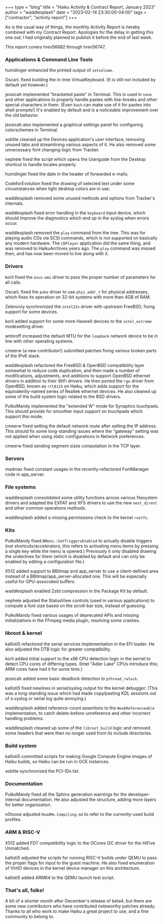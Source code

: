 +++
type = "blog"
title = "Haiku Activity & Contract Report, January 2023"
author = "waddlesplash"
date = "2023-02-14 23:30:00-04:00"
tags = ["contractor", "activity report"]
+++

As is the usual way of things, the monthly Activity Report is hereby combined with my Contract Report. Apologies for the delay in getting this one out; I had originally planned to publish it before the end of last week.

This report covers hrev56682 through hrev56747.

<!--more-->

### Applications & Command Line Tools

humdinger enhanced the printed output of `setvolume`.

OscarL fixed building the in-tree VirtualKeyboard. (It is still not included by default yet however.)

jessicah implemented "bracketed paste" in Terminal. This is used in `nano` and other applications to properly handle pastes with line-breaks and other special characters in them. (Even `bash` can make use of it for pastes into shell prompts!) It's enabled by default and is a noticeable improvement over the old behavior.

jessicah also implemented a graphical settings panel for configuring colorschemes in Terminal.

xoblite cleaned up the Devices application's user interface, removing unused tabs and streamlining various aspects of it. He also removed some unnecessary font changing logic from Tracker.

nephele fixed the script which opens the Userguide from the Desktop shortcut to handle locales properly.

humdinger fixed the date in the header of forwarded e-mails.

CodeforEvolution fixed the drawing of selected text under some circumstances when light desktop colors are in use.

waddlesplash removed some unused methods and options from Tracker's internals.

waddlesplash fixed error handling in the `keyboard` input device, which should improve the diagnostics which end up in the syslog when errors occur.

waddlesplash removed the `play` command from the tree. This was for playing audio CDs via SCSI commands, which is not supported on basically any modern hardware. The `CDPlayer` application did the same thing, and was removed to HaikuArchives years ago. The `play` command was missed then, and has now been moved to live along with it.

### Drivers

korli fixed the `asus-wmi` driver to pass the proper number of parameters for all calls.

OscarL fixed the `poke` driver to use `phys_addr_t` for physical addresses, which fixes its operation on 32-bit systems with more than 4GB of RAM.

Zelenoviy synchronized the `intel22x` driver with upstream FreeBSD, fixing support for some devices.

korli added support for some more Haswell devices to the `intel_extreme` modesetting driver.

ambroff increased the default MTU for the `loopback` network device to be in line with other operating systems.

cmeerw (a new contributor!) submitted patches fixing various broken parts of the IPv6 stack.

waddlesplash refactored the FreeBSD & OpenBSD compatibility layer somewhat to reduce code duplication, and then made a number of modifications, adjustments, and additions to support OpenBSD ethernet drivers in addition to their WiFi drivers. He then ported the `rge` driver from OpenBSD, known as `rtl8125` on Haiku, which adds support for the equivalently-named series of Realtek ethernet devices. He also cleaned up some of the build system logic related to the BSD drivers.

PulkoMandy implemented the "extended W" mode for Synaptics touchpads. This should provide for smoother input support on touchpads which support this mode.

cmeerw fixed setting the default network route after setting the IP address. This should fix some long-standing issues where the "gateway" setting was not applied when using static configurations in Network preferences.

cmeerw fixed sending segment sizes computation in the TCP layer.

### Servers

madmax fixed constant usages in the recently-refactored FontManager code in app_server.

### File systems

waddlesplash consolidated some utility functions across various filesystem drivers and adapted the EXFAT and XFS drivers to use the new `next_dirent` and other common operations methods.

waddlesplash added a missing permissions check to the kernel `rootfs`.

### Kits

PulkoMandy fixed `BMenu::SetTriggersEnabled` to actually disable triggers (not shortcuts/accelerators, this refers to activating menu items by pressing a single key while the menu is opened.) Previously it only disabled drawing the underlines for them (which is disabled by default and can only be enabled by editing a configuration file.)

X512 added support to BBitmap and app_server to use a client-defined area instead of a BBitmap/app_server-allocated one. This will be especially useful for GPU-associated buffers.

waddlesplash enabled Zstd compression in the Package Kit by default.

nephele adjusted the StatusView controls (used in various applications) to compute a font size based on the scroll-bar size, instead of guessing.

PulkoMandy fixed various usages of deprecated APIs and missing initializations in the FFmpeg media plugin, resolving some crashes.

### libroot & kernel

kallisti5 refactored the serial services implementation in the EFI loader. He also adjusted the DTB logic for greater compatibility.

korli added initial support to the x86 CPU detection logic in the kernel to detect CPU cores of differing types. (Intel "Adler Lake" CPUs introduce this; ARM cores have had it for some time.)

jessicah added some basic deadlock detection to `pthread_rwlock`.

kallisti5 fixed newlines in serial/syslog output for the kernel debugger. (This was a long-standing issue which had made copy/pasting KDL sessions out of a syslog or serial log quite annoying.)

waddlesplash added reference-count assertions to the `WeakReferenceable` implementation, to catch delete-before-unreference and other incorrect handling problems.

waddlesplash cleaned up some of the `libroot_build` logic and removed some headers that were then no longer used from its include directories.

### Build system

kallisti5 committed scripts for making Google Compute Engine images of Haiku builds, so Haiku can be run in GCE instances.

xoblite synchronized the PCI-IDs list.

### Documentation

PulkoMandy fixed all the Sphinx generation warnings for the developer-internal documentation. He also adjusted the structure, adding more layers for better organization.

n0toose adjusted `ReadMe.Compiling.md` to refer to the currently-used build profiles.

### ARM & RISC-V

X512 added FDT compatibility logic to the OCores I2C driver for the HiFive Unmatched.

kallisti5 adjusted the scripts for running RISC-V builds under QEMU to pass the proper flags for input to the guest machine. He also fixed enumeration of VirtIO devices in the kernel device manager on this architecture.

kallisti5 added ARM64 to the QEMU launch test script.

### That's all, folks!

A bit of a shorter month after December's release of beta4, but there are some new contributors who have contributed noteworthy patches already. Thanks to all who work to make Haiku a great project to use, and a fine community to belong to.
